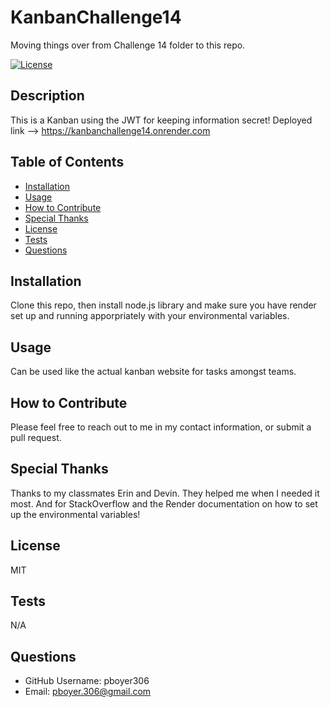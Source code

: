# KanbanChallenge14
Moving things over from Challenge 14 folder to this repo.

[![License](https://img.shields.io/badge/License-MIT-blue.svg)](https://opensource.org/licenses/MIT)
## Description

This is a Kanban using the JWT for keeping information secret! Deployed link --> https://kanbanchallenge14.onrender.com

## Table of Contents

- [Installation](#installation)
- [Usage](#usage)
- [How to Contribute](#how-to-contribute)
- [Special Thanks](#special-thanks)
- [License](#license)
- [Tests](#tests)
- [Questions](#questions)

## Installation

Clone this repo, then install node.js library and make sure you have render set up and running apporpriately with your environmental variables.

## Usage

Can be used like the actual kanban website for tasks amongst teams.

## How to Contribute

Please feel free to reach out to me in my contact information, or submit a pull request.

## Special Thanks
Thanks to my classmates Erin and Devin. They helped me when I needed it most. And for StackOverflow and the Render documentation on how to set up the environmental variables!

## License

MIT

## Tests

N/A

## Questions

- GitHub Username: pboyer306
- Email: pboyer.306@gmail.com
